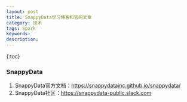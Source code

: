 ```yaml
---
layout: post
title: SnappyData学习博客和官网文章
category: 技术
tags: Spark
keywords: 
description: 
---
```

 
{:toc}
### SnappyData

1. SnappyData官方文档：<https://snappydatainc.github.io/snappydata/>
1. SnappyData社区：<https://snappydata-public.slack.com>
